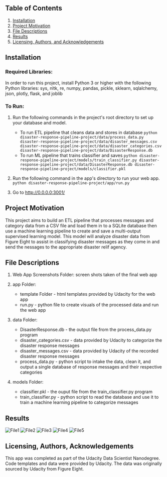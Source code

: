 ## Table of Contents

1. [Installation](#installation)
2. [Project Motivation](#motivation)
3. [File Descriptions](#files)
4. [Results](#results)
5. [Licensing, Authors, and Acknowledgements](#licensing)

## Installation <a name="installation"></a>
### Required Libraries:
In order to run this project, install Python 3 or higher with the following Python libraries: sys, nltk, re, numpy, pandas, pickle, sklearn, sqlalchemy, json, plotly, flask, and joblib
### To Run:
1. Run the following commands in the project's root directory to set up your database and model.

    - To run ETL pipeline that cleans data and stores in database `python disaster-response-pipeline-project/data/process_data.py disaster-response-pipeline-project/data/disaster_messages.csv disaster-response-pipeline-project/data/disaster_categories.csv disaster-response-pipeline-project/data/DisasterResponse.db`
    - To run ML pipeline that trains classifier and saves `python disaster-response-pipeline-project/models/train_classifier.py disaster-response-pipeline-project/data/DisasterResponse.db disaster-response-pipeline-project/models/classifier.pkl`

2. Run the following command in the app's directory to run your web app.
    `python disaster-response-pipeline-project/app/run.py`

3. Go to http://0.0.0.0:3001/

## Project Motivation<a name="motivation"></a>

This project aims to build an ETL pipeline that processes messages and category data from a CSV file and load them in to a SQLite database then use a machine learning pipeline to create and save a multi-output supervised learning model. This model will analyze disaster data from Figure Eight to assist in classifying disaster messages as they come in and send the nessages to the appropriate disaster relif agency.

## File Descriptions<a name="files"></a>
1. Web App Screenshots Folder: screen shots taken of the final web app
2. app Folder:

    - template Folder - html templates provided by Udacity for the web app
    - run.py - python file to create visuals of the processed data and run the web app
3. data Folder:

    - DisasterResponse.db - the output file from the process_data.py program
    - disaster_categories.csv - data provided by Udacity to categorize the disaster response messages
    - disaster_messages.csv - data provided by Udacity of the recorded disaster response messages
    - process_data.py - python script to intake the data, clean it, and output a single database of response messages and their respective categories
4. models Folder:

    - classifier.pkl - the ouput file from the train_classifier.py program
    - train_classifier.py - python script to read the database and use it to train a machine learning pipeline to categorize messages

## Results<a name="results"></a>

![File1](https://github.com/jadefreese/disaster-response-pipeline-project/blob/main/Web%20App%20Screenshots/Classifying%20Message.JPG)
![File2](https://github.com/jadefreese/disaster-response-pipeline-project/blob/main/Web%20App%20Screenshots/Home%20Page1.JPG)
![File3](https://github.com/jadefreese/disaster-response-pipeline-project/blob/main/Web%20App%20Screenshots/Home%20Page2.JPG)
![File4](https://github.com/jadefreese/disaster-response-pipeline-project/blob/main/Web%20App%20Screenshots/Home%20Page3.JPG)
![File5](https://github.com/jadefreese/disaster-response-pipeline-project/blob/main/Web%20App%20Screenshots/Home%20Page4.JPG)

## Licensing, Authors, Acknowledgements<a name="licensing"></a>
This app was completed as part of the Udacity Data Scientist Nanodegree. Code templates and data were provided by Udacity. The data was originally sourced by Udacity from Figure Eight.



